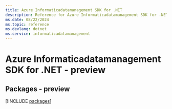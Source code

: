 ```yaml
---
title: Azure Informaticadatamanagement SDK for .NET
description: Reference for Azure Informaticadatamanagement SDK for .NET
ms.date: 08/22/2024
ms.topic: reference
ms.devlang: dotnet
ms.service: informaticadatamanagement
---
```

# Azure Informaticadatamanagement SDK for .NET - preview
## Packages - preview
[!INCLUDE [packages](informaticadatamanagement-index.md)]